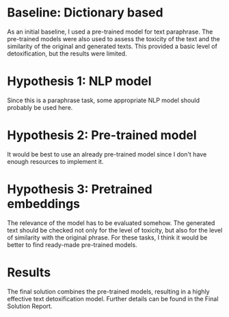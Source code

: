 # Baseline: Dictionary based
As an initial baseline, I used a pre-trained model for text paraphrase. The pre-trained models were also used to assess the toxicity of the text and the similarity of the original and generated texts. 
This provided a basic level of detoxification, but the results were limited.

# Hypothesis 1: NLP model
Since this is a paraphrase task, some appropriate NLP model should probably be used here.

# Hypothesis 2: Pre-trained model
It would be best to use an already pre-trained model since I don't have enough resources to implement it.

# Hypothesis 3: Pretrained embeddings
The relevance of the model has to be evaluated somehow. The generated text should be checked not only for the level of toxicity, but also for the level of similarity with the original phrase. 
For these tasks, I think it would be better to find ready-made pre-trained models.

# Results
The final solution combines the pre-trained models, resulting in a highly effective text detoxification model. 
Further details can be found in the Final Solution Report.
